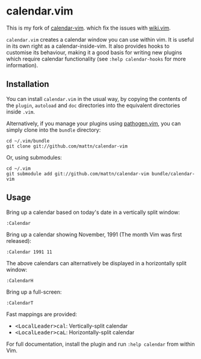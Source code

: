 calendar.vim
============

This is my fork of [calendar-vim](https://github.com/mattn/calendar-vim). which
fix the issues with [wiki.vim](https://github.com/lervag/wiki.vim).

`calendar.vim` creates a calendar window you can use within vim.  It is useful
in its own right as a calendar-inside-vim.  It also provides hooks to customise
its behaviour, making it a good basis for writing new plugins which require
calendar functionality (see `:help calendar-hooks` for more information).

Installation
------------

You can install `calendar.vim` in the usual way, by copying the contents of the
`plugin`, `autoload` and `doc` directories into the equivalent directories
inside `.vim`.

Alternatively, if you manage your plugins using [pathogen.vim][1], you can
simply clone into the `bundle` directory:

    cd ~/.vim/bundle
    git clone git://github.com/mattn/calendar-vim

Or, using submodules:

    cd ~/.vim
    git submodule add git://github.com/mattn/calendar-vim bundle/calendar-vim

Usage
-----

Bring up a calendar based on today's date in a vertically split window:

    :Calendar

Bring up a calendar showing November, 1991 (The month Vim was first released):

    :Calendar 1991 11

The above calendars can alternatively be displayed in a horizontally split
window:

    :CalendarH

Bring up a full-screen:

    :CalendarT

Fast mappings are provided:

* <kbd>&lt;LocalLeader&gt;cal</kbd>: Vertically-split calendar
* <kbd>&lt;LocalLeader&gt;caL</kbd>: Horizontally-split calendar

For full documentation, install the plugin and run `:help calendar` from within
Vim.

[1]: https://github.com/tpope/vim-pathogen
